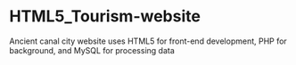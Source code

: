 # HTML5_Tourism-website
Ancient canal city website uses HTML5 for front-end development, PHP for background, and MySQL for processing data
